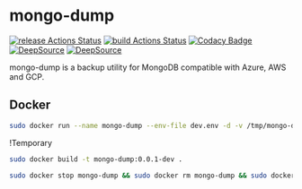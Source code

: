 # mongo-dump
[![release Actions Status](https://github.com/exesse/mongo-dump/workflows/release/badge.svg)](https://github.com/exesse/mongo-dump/actions)
[![build Actions Status](https://github.com/exesse/mongo-dump/workflows/build/badge.svg)](https://github.com/exesse/mongo-dump/actions)
[![Codacy Badge](https://app.codacy.com/project/badge/Grade/0484d1d38b5d41318f0980126a1c45a9)](https://www.codacy.com/gh/exesse/mongo-dump/dashboard?utm_source=github.com&amp;utm_medium=referral&amp;utm_content=exesse/mongo-dump&amp;utm_campaign=Badge_Grade)
[![DeepSource](https://deepsource.io/gh/exesse/mongo-dump.svg/?label=active+issues&show_trend=true)](https://deepsource.io/gh/exesse/mongo-dump/?ref=repository-badge)
[![DeepSource](https://deepsource.io/gh/exesse/mongo-dump.svg/?label=resolved+issues&show_trend=true)](https://deepsource.io/gh/exesse/mongo-dump/?ref=repository-badge)
 
mongo-dump is a backup utility for MongoDB compatible with Azure, AWS and GCP.

## Docker

````bash
sudo docker run --name mongo-dump --env-file dev.env -d -v /tmp/mongo-dump:/tmp/mongo-dump mongo-dump:0.0.1-dev
````

!Temporary 
```bash
sudo docker build -t mongo-dump:0.0.1-dev .

sudo docker stop mongo-dump && sudo docker rm mongo-dump && sudo docker rmi mongo-dump:0.0.1-dev
```